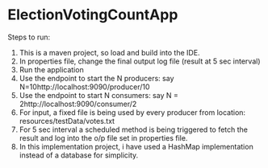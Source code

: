 # ElectionVotingCountApp
Steps to run:
1) This is a maven project, so load and build into the IDE.
2) In properties file, change the final output log file (result at 5 sec interval)
3) Run the application
4) Use the endpoint to start the N producers: say N=10http://localhost:9090/producer/10 
5) Use the endpoint to start N consumers: say N = 2http://localhost:9090/consumer/2
6) For input, a fixed file is being used by every producer from location: resources/testData/votes.txt
7) For 5 sec interval a scheduled method is being triggered to fetch the result and log into the o/p file set in properties file.
8) In this implementation project, i have used a HashMap implementation instead of a database for simplicity.
